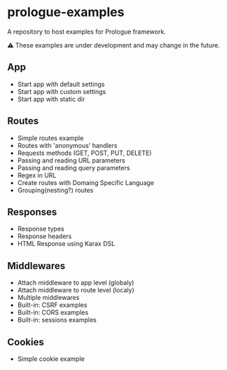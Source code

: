 # prologue-examples
A repository to host examples for Prologue framework.

⚠️ These examples are under development and may change in the future.

## App
- Start app with default settings
- Start app with custom settings
- Start app with static dir

## Routes
- Simple routes example
- Routes with 'anonymous' handlers
- Requests methods (GET, POST, PUT, DELETE)
- Passing and reading URL parameters
- Passing and reading query parameters
- Regex in URL
- Create routes with Domaing Specific Language
- Grouping(nesting?) routes

## Responses
- Response types
- Response headers
- HTML Response using Karax DSL

## Middlewares
- Attach middleware to app level (globaly)
- Attach middleware to route level (localy)
- Multiple middlewares
- Built-in: CSRF examples
- Built-in: CORS examples
- Built-in: sessions examples

## Cookies
- Simple cookie example